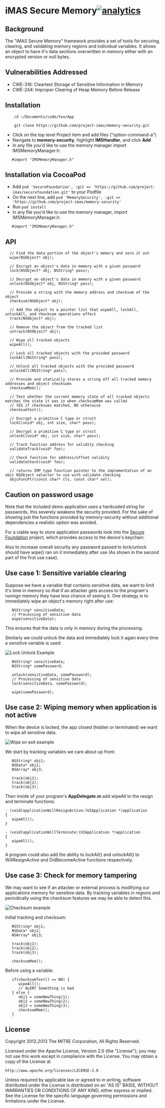 # iMAS Secure Memory[![analytics](http://www.google-analytics.com/collect?v=1&t=pageview&_s=1&dl=https%3A%2F%2Fgithub.com%2Fproject-imas%2Fmemory-security&_u=MAC~&cid=1757014354.1393964045&tid=UA-38868530-1)]()

## Background

The "iMAS Secure Memory" framework provides a set of tools for securing, clearing, and validating memory regions and individual variables.  It allows an object to have it's data sections overwritten in memory either with an encrypted version or null bytes.

## Vulnerabilities Addressed

 * CWE-316: Cleartext Storage of Sensitive Information in Memory
 * CWE-244: Improper Clearing of Heap Memory Before Release

## Installation


```
    cd ~/Documents/code/YourApp

    git clone https://github.com/project-imas/memory-security.git
```
  * Click on the top level Project item and add files ("option-command-a")
  * Navigate to **memory-security**, highlight **IMSHandler**, and click **Add**
  * In any file you'd like to use the memory manager import IMSMemoryManager.h:
```objc
   #import "IMSMemoryManager.h"
```

## Installation via CocoaPod

* Add `pod 'SecureFoundation', :git => 'https://github.com/project-imas/securefoundation.git'` to your Podfile
* On the next line, add `pod 'MemorySecurity', :git => 'https://github.com/project-imas/memory-security'`
* Run `pod install`
* In any file you'd like to use the memory manager, import IMSMemoryManager.h:
```objc
   #import "IMSMemoryManager.h"
``` 

## API
```
  // Find the data portion of the object's memory and zero it out
  wipe(NSObject* obj); 
 
  // Encrypt an object's data in memory with a given password
  lock(NSObject* obj, NSString* pass); 
  
  // Decrypt an object's data in memory with a given password
  unlock(NSObject* obj, NSString* pass); 
  
  // Provide a string with the memory address and checksum of the object
  checksum(NSObject* obj);
  
  // Add the object to a pointer list that wipeAll, lockAll, unlockAll, and checksum operations effect
  track(NSObject* obj);
  
  // Remove the object from the tracked list
  untrack(NSObject* obj);
  
  // Wipe all tracked objects
  wipeAll();
  
  // Lock all tracked objects with the provided password
  lockAll(NSString* pass);
  
  // Unlock all tracked objects with the provided password
  unlockAll(NSString* pass);
  
  // Provide and statically stores a string off all tracked memory addresses and object checksums
  checksumMem();
  
  // Test whether the current memory state of all tracked objects matches the state it was in when checksumMem was called
  // YES if checksums matched, NO otherwise
  checksumTest();
  
  // Encrypt a primitive C type or struct
  lockC(void* obj, int size, char* pass);
  
  // Decrypt a primitive C type or struct
  unlockC(void* obj, int size, char* pass);
  
  // Track function address for validity checking
  validateTrack(void* foo);
  
  // Check function for address/offset validity
  validateCheck(void* foo);
  
  // returns IMP type function pointer to the implementation of an objc NSObject selector to use with validate checking
  objcFuncPtr(const char* cls, const char* sel);
``` 

## Caution on password usage

Note that the included demo application uses a hardcoded string for passwords, this severely weakens the security provided.  For the sake of showing just the functions provided by memory-security without additional dependencies a realistic option was avoided.

For a viable way to store application passwords look into the [Secure Foundation](https://github.com/project-imas/securefoundation) project, which provides access to the device's keychain.

Also to increase overall security any password passed to lock/unlock should have wipe() ran on it immediately after use (As shown in the second part of the first use case). 

## Use case 1: Sensitive variable clearing

Suppose we have a variable that contains sensitive data, we want to limit it's time in memory so that if an attacker gets access to the program's runnign memory they have less chance of seeing it. One strategy is to immediately wipe an object's memory right after use:

```
   NSString* sensitiveData;
   // Processing of sensitive data
   wipe(sensitiveData);
```

This ensures that the data is only in memory during the processing.  


Similarly we could unlock the data and immediately lock it again every time a sensitive variable is used:

![Lock Unlock Example](readmeImages/lockUnlockExample.JPG)


```
   NSString* sensitiveData;
   NSString* somePassword;
   
   unlock(sensitiveData, somePassword);
   // Processing of sensitive data
   lock(sensitiveData, somePassword);
   
   wipe(somePassword);
```

## Use case 2: Wiping memory when application is not active

When the device is locked, the app closed (hidden or terminated) we want to wipe all sensitive data.

![Wipe on exit example](readmeImages/wipeAllExample.JPG)

We start by tracking variables we care about up front:
```
   NSString* obj1;
   NSData* obj2;
   NSArray* obj3;
   
   track(obj1);
   track(obj2);
   track(obj3);
```

Then inside of your program's **AppDelegate.m** add wipeAll to the resign and terminate functions:
```
- (void)applicationWillResignActive:(UIApplication *)application
{
   wipeAll();
}

- (void)applicationWillTerminate:(UIApplication *)application
{
   wipeAll();
}
```

A program could also add the ability to lockAll() and unlockAll() to WillResignActive and DidBecomeActive functions respectively.

## Use case 3: Check for memory tampering

We may want to see if an attacker or external process is modifying our applications memory for sensitive data.  By tracking variables in regions and periodically using the checksum features we may be able to detect this.

![Checksum example](readmeImages/checksumExample.JPG)

Initial tracking and checksum:
```
   NSString* obj1;
   NSData* obj2;
   NSArray* obj3;
   
   track(obj1);
   track(obj2);
   track(obj3);
   
   checksumMem();
```

Before using a variable:
```
   if(checksumTest() == NO) {
      wipeAll();
      // ALERT Something is bad
   } else {
      obj1 = someNewThing(1);
      obj2 = someNewThing(2);
      obj3 = someNewThing(3);
      checksumMem();
   }
```

## License

Copyright 2012,2013 The MITRE Corporation, All Rights Reserved.

Licensed under the Apache License, Version 2.0 (the "License");
you may not use this work except in compliance with the License.
You may obtain a copy of the License at

    http://www.apache.org/licenses/LICENSE-2.0

Unless required by applicable law or agreed to in writing, software
distributed under the License is distributed on an "AS IS" BASIS,
WITHOUT WARRANTIES OR CONDITIONS OF ANY KIND, either express or implied.
See the License for the specific language governing permissions and
limitations under the License.

